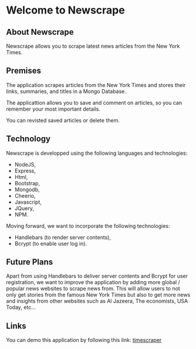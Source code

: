 # Welcome to Newscrape

## About Newscrape

Newscrape allows you to scrape latest news articles from the New York Times. 

## Premises 

The application scrapes articles from the New York Times and stores their links, summaries, and titles in a Mongo Database. 

The applicattion allows you to save and comment on articles, so you can remember your most important details. 

You can revisted saved articles or delete them. 

## Technology 

Newscrape is developped using the following languages and technologies: 

- NodeJS,
- Express,
- Html,
- Bootstrap,
- Mongodb,
- Cheerio,
- Javascript, 
- JQuery,
- NPM. 

Moving forward, we want to incorporate the following technologies: 

- Handlebars (to render server contents),
- Bcrypt (to enable user log in).

## Future Plans 

Apart from using Handlebars to deliver server contents and Bcrypt for user registration, we want to improve the application by adding more global / popular news websites to scrape news from. 
This will allow users to not only get stories from the famous New York Times but also to get more news and insights from other websites such as Al Jazeera, The economists, USA Today, etc...


## Links

You can demo this application by following this link: 
[timescraper](https://timescraper.herokuapp.com/)



